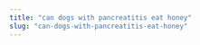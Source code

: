 ```yaml
---
title: "can dogs with pancreatitis eat honey"
slug: "can-dogs-with-pancreatitis-eat-honey"
---
```


